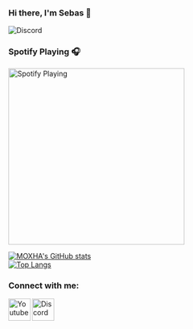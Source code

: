 
### Hi there, I'm Sebas 👋

![Discord](https://img.shields.io/discord/720326694271189124?label=Discord&logo=Discord)


### Spotify Playing 🎧

[<img src="https://novatorem-seven-indol.vercel.app/api/spotify" alt="Spotify Playing" width="350" />](https://open.spotify.com/user/moxhaforeva)

[![MOXHA's GitHub stats](https://github-readme-stats.vercel.app/api?username=MOXHAFOREVA&theme=radical)](https://github.com/anuraghazra/github-readme-stats)
<br>
[![Top Langs](https://github-readme-stats.vercel.app/api/top-langs/?username=MOXHAFOREVA&layout=compact&theme=radical)](https://github.com/anuraghazra/github-readme-stats)

### Connect with me:
[<img align="left" alt="Youtube" width="44px" src="https://img.icons8.com/color/2x/youtube-play.png" />][youtube]
[<img align="left" alt="Discord" width="44px" src="https://i.ibb.co/YtNhB1V/icons8-discord-new-logo-48.png" />][discord]

<br/> <br/>

[youtube]: https://www.youtube.com/channel/UCQpilqDvkmxqJzm-zSLFNHA
[discord]: https://discord.gg/davU2SY
[webdevplaylist]: https://discord.gg/davU2SY
